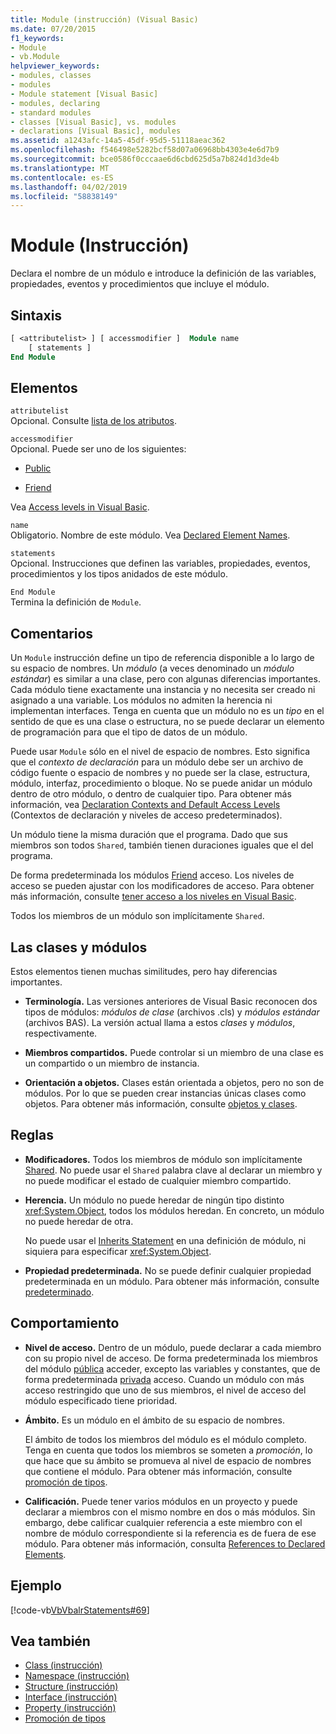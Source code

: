 ```yaml
---
title: Module (instrucción) (Visual Basic)
ms.date: 07/20/2015
f1_keywords:
- Module
- vb.Module
helpviewer_keywords:
- modules, classes
- modules
- Module statement [Visual Basic]
- modules, declaring
- standard modules
- classes [Visual Basic], vs. modules
- declarations [Visual Basic], modules
ms.assetid: a1243afc-14a5-45df-95d5-51118aeac362
ms.openlocfilehash: f546498e5282bcf58d07a06968bb4303e4e6d7b9
ms.sourcegitcommit: bce0586f0cccaae6d6cbd625d5a7b824d1d3de4b
ms.translationtype: MT
ms.contentlocale: es-ES
ms.lasthandoff: 04/02/2019
ms.locfileid: "58838149"
---
```

# <a name="module-statement"></a>Module (Instrucción)
Declara el nombre de un módulo e introduce la definición de las variables, propiedades, eventos y procedimientos que incluye el módulo.  
  
## <a name="syntax"></a>Sintaxis  
  
```vb 
[ <attributelist> ] [ accessmodifier ]  Module name  
    [ statements ]  
End Module  
```  
  
## <a name="parts"></a>Elementos  
 `attributelist`  
 Opcional. Consulte [lista de los atributos](../../../visual-basic/language-reference/statements/attribute-list.md).  
  
 `accessmodifier`  
 Opcional. Puede ser uno de los siguientes:  
  
-   [Public](../../../visual-basic/language-reference/modifiers/public.md)  
  
-   [Friend](../../../visual-basic/language-reference/modifiers/friend.md)  
  
 Vea [Access levels in Visual Basic](../../../visual-basic/programming-guide/language-features/declared-elements/access-levels.md).  
  
 `name`  
 Obligatorio. Nombre de este módulo. Vea [Declared Element Names](../../../visual-basic/programming-guide/language-features/declared-elements/declared-element-names.md).  
  
 `statements`  
 Opcional. Instrucciones que definen las variables, propiedades, eventos, procedimientos y los tipos anidados de este módulo.  
  
 `End Module`  
 Termina la definición de `Module`.  
  
## <a name="remarks"></a>Comentarios  
 Un `Module` instrucción define un tipo de referencia disponible a lo largo de su espacio de nombres. Un *módulo* (a veces denominado un *módulo estándar*) es similar a una clase, pero con algunas diferencias importantes. Cada módulo tiene exactamente una instancia y no necesita ser creado ni asignado a una variable. Los módulos no admiten la herencia ni implementan interfaces. Tenga en cuenta que un módulo no es un *tipo* en el sentido de que es una clase o estructura, no se puede declarar un elemento de programación para que el tipo de datos de un módulo.  
  
 Puede usar `Module` sólo en el nivel de espacio de nombres. Esto significa que el *contexto de declaración* para un módulo debe ser un archivo de código fuente o espacio de nombres y no puede ser la clase, estructura, módulo, interfaz, procedimiento o bloque. No se puede anidar un módulo dentro de otro módulo, o dentro de cualquier tipo. Para obtener más información, vea [Declaration Contexts and Default Access Levels](../../../visual-basic/language-reference/statements/declaration-contexts-and-default-access-levels.md) (Contextos de declaración y niveles de acceso predeterminados).  
  
 Un módulo tiene la misma duración que el programa. Dado que sus miembros son todos `Shared`, también tienen duraciones iguales que el del programa.  
  
 De forma predeterminada los módulos [Friend](../../../visual-basic/language-reference/modifiers/friend.md) acceso. Los niveles de acceso se pueden ajustar con los modificadores de acceso. Para obtener más información, consulte [tener acceso a los niveles en Visual Basic](../../../visual-basic/programming-guide/language-features/declared-elements/access-levels.md).  
  
 Todos los miembros de un módulo son implícitamente `Shared`.  
  
## <a name="classes-and-modules"></a>Las clases y módulos  
 Estos elementos tienen muchas similitudes, pero hay diferencias importantes.  
  
-   **Terminología.** Las versiones anteriores de Visual Basic reconocen dos tipos de módulos: *módulos de clase* (archivos .cls) y *módulos estándar* (archivos BAS). La versión actual llama a estos *clases* y *módulos*, respectivamente.  
  
-   **Miembros compartidos.** Puede controlar si un miembro de una clase es un compartido o un miembro de instancia.  
  
-   **Orientación a objetos.** Clases están orientada a objetos, pero no son de módulos. Por lo que se pueden crear instancias únicas clases como objetos. Para obtener más información, consulte [objetos y clases](../../../visual-basic/programming-guide/language-features/objects-and-classes/index.md).  
  
## <a name="rules"></a>Reglas  
  
-   **Modificadores.** Todos los miembros de módulo son implícitamente [Shared](../../../visual-basic/language-reference/modifiers/shared.md). No puede usar el `Shared` palabra clave al declarar un miembro y no puede modificar el estado de cualquier miembro compartido.  
  
-   **Herencia.** Un módulo no puede heredar de ningún tipo distinto <xref:System.Object>, todos los módulos heredan. En concreto, un módulo no puede heredar de otra.  
  
     No puede usar el [Inherits Statement](../../../visual-basic/language-reference/statements/inherits-statement.md) en una definición de módulo, ni siquiera para especificar <xref:System.Object>.  
  
-   **Propiedad predeterminada.** No se puede definir cualquier propiedad predeterminada en un módulo. Para obtener más información, consulte [predeterminado](../../../visual-basic/language-reference/modifiers/default.md).  
  
## <a name="behavior"></a>Comportamiento  
  
-   **Nivel de acceso.** Dentro de un módulo, puede declarar a cada miembro con su propio nivel de acceso. De forma predeterminada los miembros del módulo [pública](../../../visual-basic/language-reference/modifiers/public.md) acceder, excepto las variables y constantes, que de forma predeterminada [privada](../../../visual-basic/language-reference/modifiers/private.md) acceso. Cuando un módulo con más acceso restringido que uno de sus miembros, el nivel de acceso del módulo especificado tiene prioridad.  
  
-   **Ámbito.** Es un módulo en el ámbito de su espacio de nombres.  
  
     El ámbito de todos los miembros del módulo es el módulo completo. Tenga en cuenta que todos los miembros se someten a *promoción*, lo que hace que su ámbito se promueva al nivel de espacio de nombres que contiene el módulo. Para obtener más información, consulte [promoción de tipos](../../../visual-basic/programming-guide/language-features/declared-elements/type-promotion.md).  
  
-   **Calificación.** Puede tener varios módulos en un proyecto y puede declarar a miembros con el mismo nombre en dos o más módulos. Sin embargo, debe calificar cualquier referencia a este miembro con el nombre de módulo correspondiente si la referencia es de fuera de ese módulo. Para obtener más información, consulta [References to Declared Elements](../../../visual-basic/programming-guide/language-features/declared-elements/references-to-declared-elements.md).  
  
## <a name="example"></a>Ejemplo  
 [!code-vb[VbVbalrStatements#69](~/samples/snippets/visualbasic/VS_Snippets_VBCSharp/VbVbalrStatements/VB/Class1.vb#69)]  
  
## <a name="see-also"></a>Vea también

- [Class (instrucción)](../../../visual-basic/language-reference/statements/class-statement.md)
- [Namespace (instrucción)](../../../visual-basic/language-reference/statements/namespace-statement.md)
- [Structure (instrucción)](../../../visual-basic/language-reference/statements/structure-statement.md)
- [Interface (instrucción)](../../../visual-basic/language-reference/statements/interface-statement.md)
- [Property (instrucción)](../../../visual-basic/language-reference/statements/property-statement.md)
- [Promoción de tipos](../../../visual-basic/programming-guide/language-features/declared-elements/type-promotion.md)

